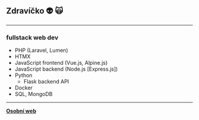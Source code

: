## Zdravíčko :alien: :scream_cat:

___

### fullstack web dev
  - PHP (Laravel, Lumen)
  - HTMX
  - JavaScript frontend (Vue.js, Alpine.js)
  - JavaScript backend (Node.js [Express.js])
  - Python
    - Flask backend API
  - Docker
  - SQL, MongoDB
___

**[Osobní web](https://arbystools.eu/)**
